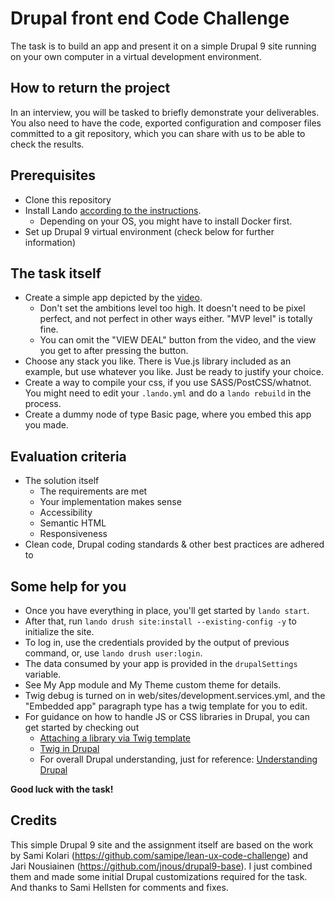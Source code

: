 # Drupal front end Code Challenge
The task is to build an app and present it on a simple Drupal 9 site running on
your own computer in a virtual development environment.

## How to return the project
In an interview, you will be tasked to briefly demonstrate your deliverables.
You also need to have the code, exported configuration and composer files committed to a
git repository, which you can share with us to be able to check the results.

## Prerequisites
* Clone this repository
* Install Lando [according to the instructions](https://docs.lando.dev/basics/installation.html).
  * Depending on your OS, you might have to install Docker first.
* Set up Drupal 9 virtual environment (check below for further information)

## The task itself
* Create a simple app depicted by the [video](Lean_UX_recruitment_task_demo.mov).
  * Don't set the ambitions level too high. It doesn't need to be pixel perfect, and not perfect
    in other ways either. "MVP level" is totally fine.
  * You can omit the "VIEW DEAL" button from the video, and the view you get to after
    pressing the button.
* Choose any stack you like. There is Vue.js library included as an example, but use whatever
  you like. Just be ready to justify your choice.
* Create a way to compile your css, if you use SASS/PostCSS/whatnot.
  You might need to edit your `.lando.yml` and do a `lando rebuild` in the process.
* Create a dummy node of type Basic page, where you embed this app you made.

## Evaluation criteria

* The solution itself
  * The requirements are met
  * Your implementation makes sense
  * Accessibility
  * Semantic HTML
  * Responsiveness
* Clean code, Drupal coding standards & other best practices are adhered to

## Some help for you
* Once you have everything in place, you'll get started by `lando start`.
* After that, run `lando drush site:install --existing-config -y` to initialize the site.
* To log in, use the credentials provided by the output of previous command, or,
  use `lando drush user:login`.
* The data consumed by your app is provided in the `drupalSettings` variable.
* See My App module and My Theme custom theme for details.
* Twig debug is turned on in web/sites/development.services.yml, and the "Embedded app"
  paragraph type has a twig template for you to edit.
* For guidance on how to handle JS or CSS libraries in Drupal, you can get started by checking out
  * [Attaching a library via Twig template](https://www.drupal.org/docs/theming-drupal/adding-stylesheets-css-and-javascript-js-to-a-drupal-theme#attach-library-specific-twig)
  * [Twig in Drupal](https://www.drupal.org/docs/theming-drupal/twig-in-drupal)
  * For overall Drupal understanding, just for reference: [Understanding Drupal](https://www.drupal.org/docs/understanding-drupal)

**Good luck with the task!**

## Credits

This simple Drupal 9 site and the assignment itself are based on the work by Sami Kolari
(https://github.com/samipe/lean-ux-code-challenge) and Jari Nousiainen
(https://github.com/jnous/drupal9-base). I just combined them and made some initial Drupal
customizations required for the task. And thanks to Sami Hellsten for comments and fixes.
